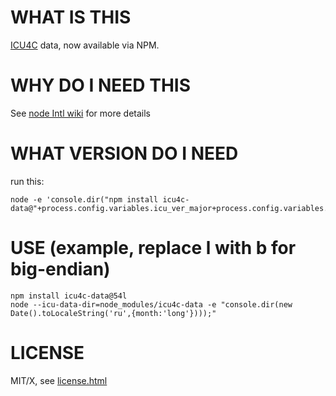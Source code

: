 WHAT IS THIS
===
[ICU4C](https://ssl.icu-project.org) data, now available via NPM.

WHY DO I NEED THIS
===
See [node Intl wiki](https://github.com/nodejs/node/wiki/Intl) for more details

WHAT VERSION DO I NEED
===

run this:
```
node -e 'console.dir("npm install icu4c-data@"+process.config.variables.icu_ver_major+process.config.variables.icu_endianness)'
```

USE (example, replace l with b for big-endian)
===
```
npm install icu4c-data@54l
node --icu-data-dir=node_modules/icu4c-data -e "console.dir(new Date().toLocaleString('ru',{month:'long'})));"
```

LICENSE
===
MIT/X, see [license.html](http://source.icu-project.org/repos/icu/icu/trunk/license.html)

